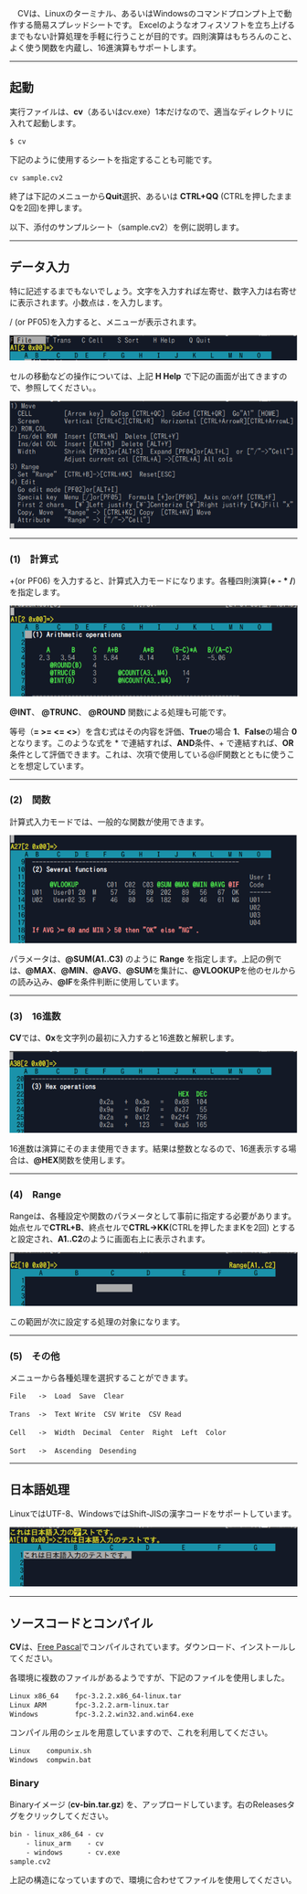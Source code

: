 　CVは、Linuxのターミナル、あるいはWindowsのコマンドプロンプト上で動作する簡易スプレッドシートです。
Excelのようなオフィスソフトを立ち上げるまでもない計算処理を手軽に行うことが目的です。四則演算はもちろんのこと、よく使う関数を内蔵し、16進演算もサポートします。

---
## 起動
実行ファイルは、**cv**（あるいはcv.exe）1本だけなので、適当なディレクトリに入れて起動します。

```
$ cv
```

下記のように使用するシートを指定することも可能です。

```
cv sample.cv2
```

終了は下記のメニューから**Quit**選択、あるいは **CTRL+QQ** (CTRLを押したままQを2回)を押します。

以下、添付のサンプルシート（sample.cv2）を例に説明します。

---
## データ入力
特に記述するまでもないでしょう。文字を入力すれば左寄せ、数字入力は右寄せに表示されます。小数点は **.** を入力します。

/ (or PF05)を入力すると、メニューが表示されます。

![MENU](/images/CV_02Menu.png)

セルの移動などの操作については、上記 **H Help** で下記の画面が出てきますので、参照してください。。

![HELP](/images/CV_01Help.png)

---
### (1)　計算式

+(or PF06) を入力すると、計算式入力モードになります。各種四則演算(**+ - * /**)を指定します。

![Formula](/images/CV_03Formula.png)

**@INT**、 **@TRUNC**、 **@ROUND** 関数による処理も可能です。 

等号（**= >= <= <>**）を含む式はその内容を評価、**True**の場合 **1**、**False**の場合 **0** となります。このような式を * で連結すれば、**AND**条件、+ で連結すれば、**OR**条件として評価できます。これは、次項で使用している@IF関数とともに使うことを想定しています。

---
### (2)　関数
計算式入力モードでは、一般的な関数が使用できます。

![FUNCTION](/images/CV_04Function.png)

パラメータは、**@SUM(A1..C3)** のように **Range** を指定します。上記の例では、**@MAX**、**@MIN**、**@AVG**、**@SUM**を集計に、**@VLOOKUP**を他のセルからの読み込み、**@IF**を条件判断に使用しています。

---
### (3)　16進数
**CV**では、**0x**を文字列の最初に入力すると16進数と解釈します。

![HEX](/images/CV_05Hex.png)

16進数は演算にそのまま使用できます。結果は整数となるので、16進表示する場合は、**@HEX**関数を使用します。

---
### (4)　Range
Rangeは、各種設定や関数のパラメータとして事前に指定する必要があります。
始点セルで**CTRL+B**、終点セルで**CTRL->KK**(CTRLを押したままKを2回) とすると設定され、**A1..C2**のように画面右上に表示されます。

![RANGE](/images/CV_06Range.png)

この範囲が次に設定する処理の対象になります。

---
### (5)　その他
メニューから各種処理を選択することができます。

```
File   ->  Load  Save  Clear

Trans  ->  Text Write  CSV Write  CSV Read   

Cell   ->  Width  Decimal  Center  Right  Left  Color

Sort   ->  Ascending  Desending
```

---
## 日本語処理
LinuxではUTF-8、WindowsではShift-JISの漢字コードをサポートしています。

![KANJI](/images/CV_07Kanji.png)

---
## ソースコードとコンパイル
**CV**は、<a href="https://www.freepascal.org/" target="_blank">Free Pascal</a>でコンパイルされています。ダウンロード、インストールしてください。

各環境に複数のファイルがあるようですが、下記のファイルを使用しました。

```
Linux x86_64    fpc-3.2.2.x86_64-linux.tar
Linux ARM       fpc-3.2.2.arm-linux.tar
Windows         fpc-3.2.2.win32.and.win64.exe
```

コンパイル用のシェルを用意していますので、これを利用してください。

```
Linux    compunix.sh
Windows  compwin.bat
```

### Binary
Binaryイメージ (**cv-bin.tar.gz**) を、アップロードしています。右のReleasesタグをクリックしてください。

```
bin - linux_x86_64 - cv
    - linux_arm    - cv
    - windows      - cv.exe
sample.cv2
```
上記の構造になっていますので、環境に合わせてファイルを使用してください。



